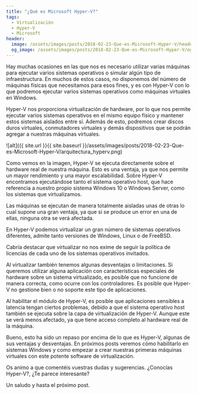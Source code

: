 ```yaml
---
title: "¿Qué es Microsoft Hyper-V?"
tags:
  - Virtualización
  - Hyper-V
  - Microsoft
header:
  image: /assets/images/posts/2018-02-23-Que-es-Microsoft-Hyper-V/header.jpg
  og_image: /assets/images/posts/2018-02-23-Que-es-Microsoft-Hyper-V/og.jpg
---
```


Hay muchas ocasiones en las que nos es necesario utilizar varias máquinas para ejecutar varios sistemas operativos o simular algún tipo de infraestructura. En muchos de estos casos, no disponemos del número de máquinas físicas que necesitamos para esos fines, y es con Hyper-V con lo que podremos ejecutar varios sistemas operativos como máquinas virtuales en Windows.

Hyper-V nos proporciona virtualización de hardware, por lo que nos permite ejecutar varios sistemas operativos en el mismo equipo físico y mantener estos sistemas aislados entre sí. Además de esto, podremos crear discos duros virtuales, conmutadores virtuales y demás dispositivos que se podrán agregar a nuestras máquinas virtuales.

![alt]({{ site.url }}{{ site.baseurl }}/assets/images/posts/2018-02-23-Que-es-Microsoft-Hyper-V/arquitectura_hyperv.png)

Como vemos en la imagen, Hyper-V se ejecuta directamente sobre el hardware real de nuestra máquina. Esto es una ventaja, ya que nos permite un mayor rendimiento y una mayor escalabilidad. Sobre Hyper-V encontramos ejecutándose tanto el sistema operativo host, que hace referencia a nuestro propio sistema Windows 10 o Windows Server, como los sistemas que virtualizamos.

Las máquinas se ejecutan de manera totalmente aisladas unas de otras lo cual supone una gran ventaja, ya que si se produce un error en una de ellas, ninguna otra se verá afectada.

En Hyper-V podemos virtualizar un gran número de sistemas operativos diferentes, admite tanto versiones de Windows, Linux o de FreeBSD.

Cabría destacar que virtualizar no nos exime de seguir la política de licencias de cada uno de los sistemas operativos invitados.

Al virtualizar también tenemos algunas desventajas o limitaciones. Si queremos utilizar alguna aplicación con características especiales de hardware sobre un sistema virtualizado, es posible que no funcione de manera correcta, como ocurre con los controladores. Es posible que Hyper-V no gestione bien o no soporte este tipo de aplicaciones.

Al habilitar el módulo de Hyper-V, es posible que aplicaciones sensibles a latencia tengan ciertos problemas, debido a que el sistema operativo host también se ejecuta sobre la capa de virtualización de Hyper-V. Aunque este se verá menos afectado, ya que tiene acceso completo al hardware real de la máquina.

Bueno, esto ha sido un repaso por encima de lo que es Hyper-V, algunas de sus ventajas y desventajas. En próximos posts veremos cómo habilitarlo en sistemas Windows y como empezar a crear nuestras primeras máquinas virtuales con este potente software de virtualización.

Os animo a que comentéis vuestras dudas y sugerencias. ¿Conocías Hyper-V?, ¿Te parece interesante?

Un saludo y hasta el próximo post.